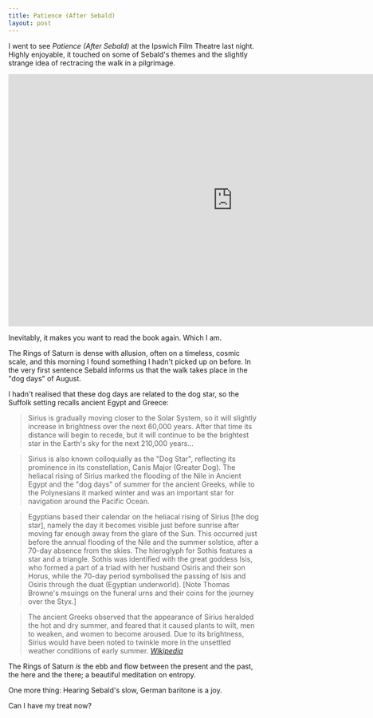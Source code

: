 ```yaml
---
title: Patience (After Sebald)
layout: post
---
```


I went to see <cite>Patience (After Sebald)</cite> at the Ipswich Film Theatre last night. Highly enjoyable, it touched on some of Sebald's themes and the slightly strange idea of rectracing the walk in a pilgrimage.

<div class="vid"><iframe src="https://player.vimeo.com/video/48941736?color=ffffff&title=0&byline=0&portrait=0" width="900" height="506" frameborder="0" webkitallowfullscreen mozallowfullscreen allowfullscreen></iframe></div>

Inevitably, it makes you want to read the book again. Which I am.

The Rings of Saturn is dense with allusion, often on a timeless, cosmic scale, and this morning I found something I hadn't picked up on before. In the very first sentence Sebald informs us that the walk takes place in the "dog days" of August.

I hadn't realised that these dog days are related to the dog star, so the Suffolk setting recalls ancient Egypt and Greece:

> Sirius is gradually moving closer to the Solar System, so it will slightly increase in brightness over the next 60,000 years. After that time its distance will begin to recede, but it will continue to be the brightest star in the Earth's sky for the next 210,000 years…

> Sirius is also known colloquially as the "Dog Star", reflecting its prominence in its constellation, Canis Major (Greater Dog). The heliacal rising of Sirius marked the flooding of the Nile in Ancient Egypt and the "dog days" of summer for the ancient Greeks, while to the Polynesians it marked winter and was an important star for navigation around the Pacific Ocean.

> Egyptians based their calendar on the heliacal rising of Sirius [the dog star], namely the day it becomes visible just before sunrise after moving far enough away from the glare of the Sun. This occurred just before the annual flooding of the Nile and the summer solstice, after a 70-day absence from the skies. The hieroglyph for Sothis features a star and a triangle. Sothis was identified with the great goddess Isis, who formed a part of a triad with her husband Osiris and their son Horus, while the 70-day period symbolised the passing of Isis and Osiris through the duat (Egyptian underworld). [Note Thomas Browne's msuings on the funeral urns and their coins for the journey over the Styx.]

> The ancient Greeks observed that the appearance of Sirius heralded the hot and dry summer, and feared that it caused plants to wilt, men to weaken, and women to become aroused. Due to its brightness, Sirius would have been noted to twinkle more in the unsettled weather conditions of early summer. <cite>[Wikipedia](http://en.wikipedia.org/wiki/Sirius)</cite>

The Rings of Saturn _is_ the ebb and flow between the present and the past, the here and the there; a beautiful meditation on entropy.





One more thing: Hearing Sebald's slow, German baritone is a joy.





Can I have my treat now?
